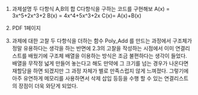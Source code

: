 
1. 과제설명
두 다항식 A,B의 합 C다항식을 구하는 코드를 구현해보
A(x) = 3x^5+2x^3+2
B(x) = 4x^4+5x^3+2x
C(x)= A(x)+B(x)

2. PDF 1페이지

3. 과제에 대한 고찰
두 다항식을 더하는 함수 Poly_Add 를 만드는 과정에서 구조체가 정말 유용하다는 생각을 하는 반면에 2.3의 고찰을 작성하는 시점에서 이미 연결리스트를 배웠기에 구조체 배열을 이용하는 방식은 조금 불편하다는 생각이 들었다. 배열을 무작정 넓게 만들어 놓는다고 해도 만약에 그 크기를 넘는 경우가 나온다면 재할당을 하면 되겠지만 그 과정 자체가 별로 만족스럽지 않게 느껴졌다. 그렇기에 아주 유연하게 메모리를 사용하면서 삭제 삽입 등등을 수행 할 수 있는 연결리스트의 장점이 더욱 와닫게 되었다.

